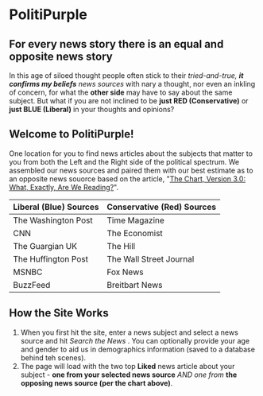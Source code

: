 # PolitiPurple 
## For every news story there is an equal and opposite news story

In this age of siloed thought people often stick to their _tried-and-true, **it confirms my beliefs** news sources_ with nary a thought, nor even an inkling of concern, for what the **other side** may have to say about the same subject.  But what if you are not inclined to be **just RED (Conservative)** or **just BLUE (Liberal)** in your thoughts and opinions?  

## Welcome to PolitiPurple!

One location for you to find news articles about the subjects that matter to you from both the Left and the Right side of the political spectrum.  We assembled our news sources and paired them with our best estimate as to an opposite news souorce based on the article, "[The Chart, Version 3.0: What, Exactly, Are We Reading?](https://www.allgeneralizationsarefalse.com/the-chart-version-3-0-what-exactly-are-we-reading/)".

Liberal (Blue) Sources | Conservative (Red) Sources
-------- | ---------
The Washington Post | Time Magazine
CNN | The Economist
The Guargian UK | The Hill
The Huffington Post | The Wall Street Journal
MSNBC | Fox News
BuzzFeed | Breitbart News

## How the Site Works

1. When you first hit the site, enter a news subject and select a news source and hit _Search the News_ .  You can optionally provide your age and gender to aid us in demographics information (saved to a database behind teh scenes).
1. The page will load with the two top **Liked** news article about your subject - **one from your selected news source** _AND one from_ **the opposing news source (per the chart above)**.
